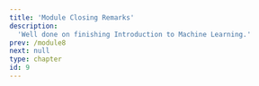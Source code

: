 ```yaml
---
title: 'Module Closing Remarks'
description:
  'Well done on finishing Introduction to Machine Learning.'
prev: /module8
next: null
type: chapter
id: 9
---
```


<exercise id="0" title="Congratulations!" type="slides, video">

<slides source="module9/module9_00" shot="0" start="16:2302" end="18:27">
</slides>

</exercise> 